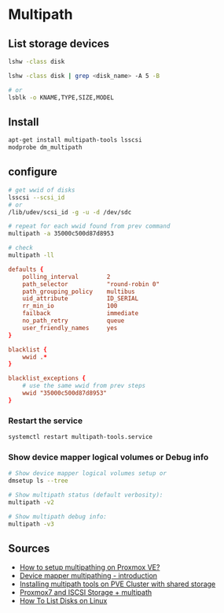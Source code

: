 # Multipath

## List storage devices

```bash
lshw -class disk

lshw -class disk | grep <disk_name> -A 5 -B

# or
lsblk -o KNAME,TYPE,SIZE,MODEL
```

## Install

```bash
apt-get install multipath-tools lsscsi
modprobe dm_multipath
```

## configure

```bash
# get wwid of disks
lsscsi --scsi_id
# or
/lib/udev/scsi_id -g -u -d /dev/sdc

# repeat for each wwid found from prev command
multipath -a 35000c500d87d8953

# check
multipath -ll
```

```conf
defaults {
    polling_interval        2
    path_selector           "round-robin 0"
    path_grouping_policy    multibus
    uid_attribute           ID_SERIAL
    rr_min_io               100
    failback                immediate
    no_path_retry           queue
    user_friendly_names     yes
}

blacklist {
    wwid .*
}

blacklist_exceptions {
    # use the same wwid from prev steps
    wwid "35000c500d87d8953"
}
```

### Restart the service

```bash
systemctl restart multipath-tools.service
```

### Show device mapper logical volumes or Debug info

```bash
# Show device mapper logical volumes setup or
dmsetup ls --tree

# Show multipath status (default verbosity):
multipath -v2

# Show multipath debug info:
multipath -v3
```

## Sources

- [How to setup multipathing on Proxmox VE?](https://forum.proxmox.com/threads/how-to-setup-multipathing-on-proxmox-ve.108418/)
- [Device mapper multipathing - introduction](https://ubuntu.com/server/docs/device-mapper-multipathing-introduction)
- [Installing multipath tools on PVE Cluster with shared storage](https://gist.github.com/mrpeardotnet/547aecb041dbbcfa8334eb7ffb81d784)
- [Proxmox7 and ISCSI Storage + multipath](https://forum.proxmox.com/threads/proxmox7-and-iscsi-storage-multipath.96832/)
- [How To List Disks on Linux](https://devconnected.com/how-to-list-disks-on-linux/)
